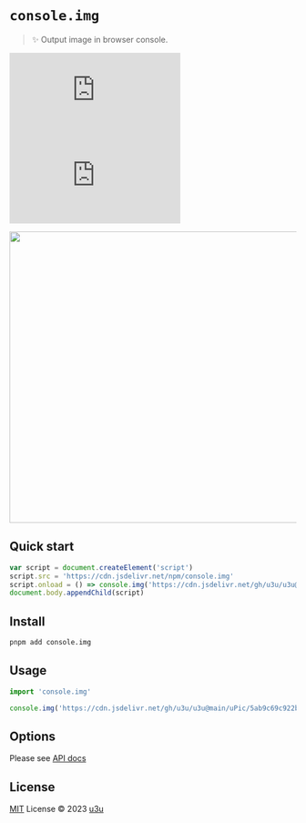 # `console.img`

> ✨ Output image in browser console.

[![npm version](https://badgen.net/npm/v/console.img)](https://npm.im/console.img) [![npm downloads](https://badgen.net/npm/dm/console.img)](https://npm.im/console.img)

<img src="https://cdn.jsdelivr.net/gh/u3u/u3u@main/uPic/console.img.gif" width="512">

## Quick start

```js
var script = document.createElement('script')
script.src = 'https://cdn.jsdelivr.net/npm/console.img'
script.onload = () => console.img('https://cdn.jsdelivr.net/gh/u3u/u3u@main/uPic/5ab9c69c922b0.gif')
document.body.appendChild(script)
```

## Install

```sh
pnpm add console.img
```

## Usage

```js
import 'console.img'

console.img('https://cdn.jsdelivr.net/gh/u3u/u3u@main/uPic/5ab9c69c922b0.gif')
```

## Options

Please see [API docs](https://paka.dev/npm/console.img)

## License

[MIT](./LICENSE) License © 2023 [u3u](https://github.com/u3u)
